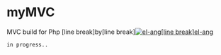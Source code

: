 # myMVC
MVC build for Php
[line break]by[line break][![el-ang](https://avatars.githubusercontent.com/u/64268522?v=4&s=48 "el-ang")[line break]el-ang](https://github.com/el-ang)

`in progress..`